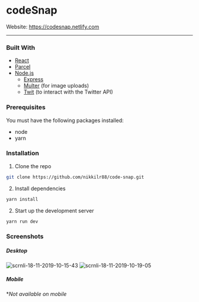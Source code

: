 # codeSnap

Website: https://codesnap.netlify.com

---

### Built With

- [React](https://reactjs.org/)
- [Parcel](https://parceljs.org)
- [Node.js](https://nodejs.org/en/)
  - [Express](https://expressjs.com/)
  - [Multer](https://www.npmjs.com/package/multer) (for image uploads)
  - [Twit](https://www.npmjs.com/package/twit) (to interact with the Twitter API)

### Prerequisites

You must have the following packages installed:

- node
- yarn

### Installation

1. Clone the repo

```sh
git clone https://github.com/nikkilr88/code-snap.git
```

2. Install dependencies

```sh
yarn install
```

2. Start up the development server

```sh
yarn run dev
```

### Screenshots

##### Desktop

<img src="https://i.ibb.co/xGsr2Pw/scrnli-18-11-2019-10-15-43.png" alt="scrnli-18-11-2019-10-15-43" border="0">

<img src="https://i.ibb.co/MkVj5Rp/scrnli-18-11-2019-10-19-05.png" alt="scrnli-18-11-2019-10-19-05" border="0">

##### Mobile

\*_Not available on mobile_
